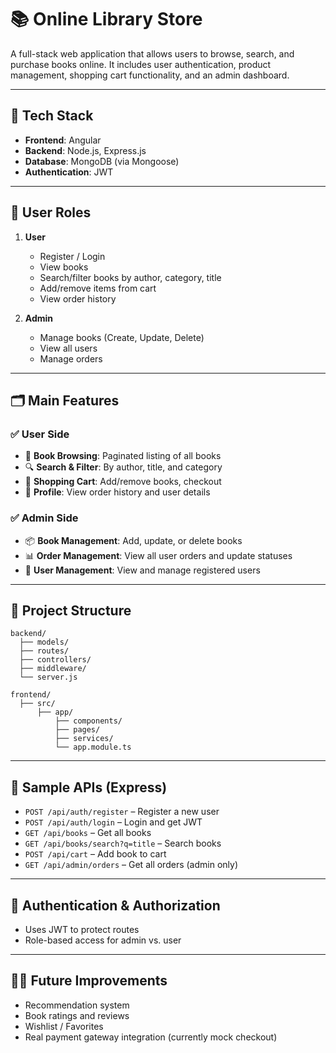 # 📚 Online Library Store

A full-stack web application that allows users to browse, search, and purchase books online. It includes user authentication, product management, shopping cart functionality, and an admin dashboard.

---

## 🔧 Tech Stack
- **Frontend**: Angular
- **Backend**: Node.js, Express.js
- **Database**: MongoDB (via Mongoose)
- **Authentication**: JWT

---

## 👥 User Roles
1. **User**
   - Register / Login
   - View books
   - Search/filter books by author, category, title
   - Add/remove items from cart
   - View order history

2. **Admin**
   - Manage books (Create, Update, Delete)
   - View all users
   - Manage orders

---

## 🗂️ Main Features

### ✅ User Side
- 📖 **Book Browsing**: Paginated listing of all books
- 🔍 **Search & Filter**: By author, title, and category
- 🛒 **Shopping Cart**: Add/remove books, checkout
- 👤 **Profile**: View order history and user details

### ✅ Admin Side
- 📦 **Book Management**: Add, update, or delete books
- 📊 **Order Management**: View all user orders and update statuses
- 👥 **User Management**: View and manage registered users

---

## 📁 Project Structure

```
backend/
  ├── models/
  ├── routes/
  ├── controllers/
  ├── middleware/
  └── server.js

frontend/
  ├── src/
      ├── app/
          ├── components/
          ├── pages/
          ├── services/
          └── app.module.ts
```

---

## 🧪 Sample APIs (Express)

- `POST /api/auth/register` – Register a new user
- `POST /api/auth/login` – Login and get JWT
- `GET /api/books` – Get all books
- `GET /api/books/search?q=title` – Search books
- `POST /api/cart` – Add book to cart
- `GET /api/admin/orders` – Get all orders (admin only)

---

## 🔐 Authentication & Authorization

- Uses JWT to protect routes
- Role-based access for admin vs. user

---

## 🧑‍💻 Future Improvements
- Recommendation system
- Book ratings and reviews
- Wishlist / Favorites
- Real payment gateway integration (currently mock checkout)